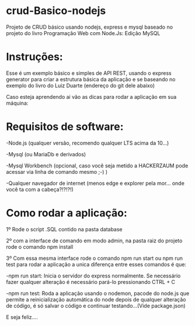 # crud-Basico-nodejs
Projeto de CRUD básico usando nodejs, express e mysql baseado no projeto do livro Programação Web com Node.Js: Edição MySQL


# Instruções:

Esse é um exemplo básico e simples de API REST, usando o express generator para criar a estrutura básica da aplicação e se baseando no exemplo do livro do Luiz Duarte (endereço do git dele abaixo)

Caso esteja aprendendo ai vão as dicas para rodar a aplicação em sua máquina:

# Requisitos de software:

-Node.js  (qualquer versão, recomendo qualquer LTS acima da 10...)

-Mysql (ou MariaDb e derivados)

-Mysql Workbench (opcional, caso você seja metido a HACKERZAUM pode acessar via linha de comando mesmo ;-) )

-Qualquer navegador de internet (menos edge e explorer pela mor... onde você ta com a cabeça?!?!?!)

# Como rodar a aplicação:

1º Rode o script .SQL contido na pasta database

2º com a interface de comando em modo admin, na pasta raiz do projeto rode o comando npm install

3º Com essa mesma interface rode o comando npm run start ou npm run test para rodar a aplicação a unica diferença entre esses comandos é que:

-npm run start: Inicia o servidor do express normalmente. Se necessário fazer qualquer alteração é necessário pará-lo pressionando CTRL + C

-npm run test: Roda a aplicação usando o nodemon, pacode do node.js que permite a reinicialização automática do node depois de qualquer alteração de código, é só salvar o código e continuar testando...(Vide package.json)


E seja feliz....